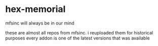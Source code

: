 # hex-memorial
mfsinc will always be in our mind

these are almost all repos from mfsinc. i reuploaded them for historical purposes
every addon is one of the latest versions that was available
